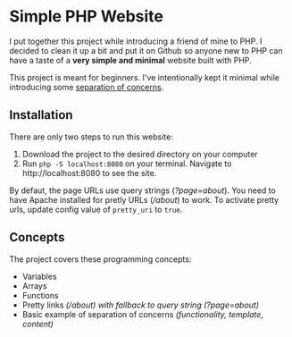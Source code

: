 # Simple PHP Website

I put together this project while introducing a friend of mine to PHP. I decided to clean it up a bit and put it on Github so anyone new to PHP can have a taste of a **very simple and minimal** website built with PHP.

This project is meant for beginners. I've intentionally kept it minimal while introducing some [separation of concerns](https://en.wikipedia.org/wiki/Separation_of_concerns).

## Installation

There are only two steps to run this website:

1. Download the project to the desired directory on your computer
2. Run  `php -S localhost:8080` on your terminal. Navigate to http://localhost:8080 to see the site.

By defaut, the page URLs use query strings (*?page=about*). You need to have Apache installed for pretly URLs (*/about*) to work. To activate pretty urls, update config value of `pretty_uri` to `true`.

## Concepts

The project covers these programming concepts:

 * Variables
 * Arrays
 * Functions
 * Pretty links *(/about) with fallback to query string (?page=about)*
 * Basic example of separation of concerns *(functionality, template, content)*

